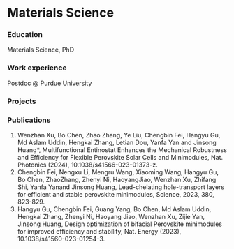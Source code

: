 # Materials Science

### Education
Materials Science, PhD

### Work experience
Postdoc @ Purdue University

### Projects

### Publications
1.	Wenzhan Xu, Bo Chen, Zhao Zhang, Ye Liu, Chengbin Fei, Hangyu Gu, Md Aslam Uddin, Hengkai Zhang, Letian Dou, Yanfa Yan and Jinsong Huang*, Multifunctional Entinostat Enhances the Mechanical Robustness and Efficiency for Flexible Perovskite Solar Cells and Minimodules, Nat. Photonics (2024), 10.1038/s41566-023-01373-z. 
2.	Chengbin Fei, Nengxu Li, Mengru Wang, Xiaoming Wang, Hangyu Gu, Bo Chen, ZhaoZhang, Zhenyi Ni, HaoyangJiao, Wenzhan Xu, Zhifang Shi, Yanfa Yanand Jinsong Huang, Lead-chelating hole-transport layers for efficient and stable perovskite minimodules, Science, 2023, 380, 823-829.
3.	Hangyu Gu, Chengbin Fei, Guang Yang, Bo Chen, Md Aslam Uddin, Hengkai Zhang, Zhenyi Ni, Haoyang Jiao, Wenzhan Xu, Zijie Yan, Jinsong Huang, Design optimization of bifacial Perovskite minimodules for improved efficiency and stability, Nat. Energy (2023), 10.1038/s41560-023-01254-3. 

